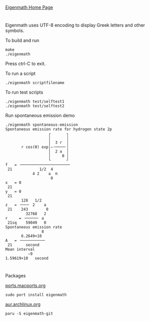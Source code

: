 [Eigenmath Home Page](https://georgeweigt.github.io)

#

Eigenmath uses UTF-8 encoding to display Greek letters and other symbols.

To build and run

```
make
./eigenmath
```

Press ctrl-C to exit.

To run a script

```
./eigenmath scriptfilename
```

To run test scripts

```
./eigenmath test/selftest1
./eigenmath test/selftest2
```

Run spontaneous emission demo

```
./eigenmath spontaneous-emission 
Spontaneous emission rate for hydrogen state 2p
                   ┌       ┐ 
                   │       │ 
                   │  3 r  │ 
       r cos(θ) exp│−╶────╴│ 
                   │  2 a  │ 
                   │     0 │ 
                   └       ┘ 
f   = ╶─────────────────────╴
 21            1/2  4        
            4 2    a  π      
                    0        
x   = 0
 21    
y   = 0
 21    
       128   1/2   
z   = ╶───╴ 2    a 
 21    243        0
         32768   2
r     = ╶─────╴ a 
 21sq    59049   0
Spontaneous emission rate
                8 
       6.2649×10  
A   = ╶──────────╴
 21      second   
Mean interval
          −9       
1.59619×10   second
```

#

Packages

[ports.macports.org](https://ports.macports.org/port/eigenmath/)
```
sudo port install eigenmath
```

[aur.archlinux.org](https://aur.archlinux.org/packages/eigenmath-git)
```
paru -S eigenmath-git
```
